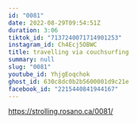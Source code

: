 ```yaml
---
id: "0081"
date: 2022-08-29T09:54:51Z
duration: 3:06
tiktok_id: "7137240071714901253"
instagram_id: Ch4Ecj5OBWC
title: travelling via couchsurfing
summary: null
slug: "0081"
youtube_id: YhjgEoqchok
ghost_id: 630c8dc0b2b5600001d9c21e
facebook_id: "2215440841944167"
---
```

https://strolling.rosano.ca/0081/
